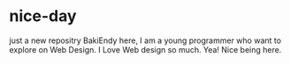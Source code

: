 # nice-day
just a new repositry
BakiEndy here, I am a young programmer who want to explore on Web Design. 
I Love Web design so much. Yea!
Nice being here.
